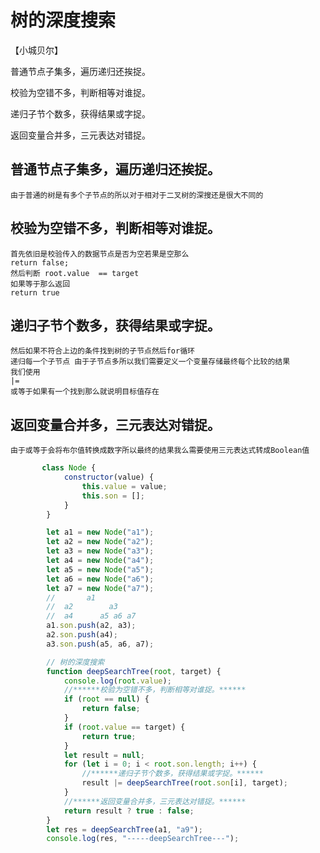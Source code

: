 # 树的深度搜索

【小城贝尔】

普通节点子集多，遍历递归还挨捉。

校验为空错不多，判断相等对谁捉。

递归子节个数多，获得结果或字捉。

返回变量合并多，三元表达对错捉。


## 普通节点子集多，遍历递归还挨捉。
    由于普通的树是有多个子节点的所以对于相对于二叉树的深搜还是很大不同的
## 校验为空错不多，判断相等对谁捉。
    首先依旧是校验传入的数据节点是否为空若果是空那么
    return false;
    然后判断 root.value  == target 
    如果等于那么返回 
    return true
## 递归子节个数多，获得结果或字捉。
    然后如果不符合上边的条件找到树的子节点然后for循环
    递归每一个子节点 由于子节点多所以我们需要定义一个变量存储最终每个比较的结果
    我们使用 
    |= 
    或等于如果有一个找到那么就说明目标值存在
## 返回变量合并多，三元表达对错捉。
    由于或等于会将布尔值转换成数字所以最终的结果我么需要使用三元表达式转成Boolean值
```js
       class Node {
            constructor(value) {
                this.value = value;
                this.son = [];
            }
        }

        let a1 = new Node("a1");
        let a2 = new Node("a2");
        let a3 = new Node("a3");
        let a4 = new Node("a4");
        let a5 = new Node("a5");
        let a6 = new Node("a6");
        let a7 = new Node("a7");
        //       a1
        //  a2        a3
        //  a4      a5 a6 a7
        a1.son.push(a2, a3);
        a2.son.push(a4);
        a3.son.push(a5, a6, a7);

        // 树的深度搜索
        function deepSearchTree(root, target) {
            console.log(root.value);
            //******校验为空错不多，判断相等对谁捉。******
            if (root == null) {
                return false;
            }
            if (root.value == target) {
                return true;
            }
            let result = null;
            for (let i = 0; i < root.son.length; i++) {
                //******递归子节个数多，获得结果或字捉。******
                result |= deepSearchTree(root.son[i], target);
            }
            //******返回变量合并多，三元表达对错捉。******
            return result ? true : false;
        }
        let res = deepSearchTree(a1, "a9");
        console.log(res, "-----deepSearchTree---");

```